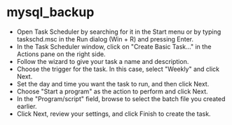 # mysql_backup
- Open Task Scheduler by searching for it in the Start menu or by typing taskschd.msc in the Run dialog (Win + R) and pressing Enter.
- In the Task Scheduler window, click on "Create Basic Task..." in the Actions pane on the right side.
- Follow the wizard to give your task a name and description.
- Choose the trigger for the task. In this case, select "Weekly" and click Next.
- Set the day and time you want the task to run, and then click Next.
- Choose "Start a program" as the action to perform and click Next.
- In the "Program/script" field, browse to select the batch file you created earlier.
- Click Next, review your settings, and click Finish to create the task.
